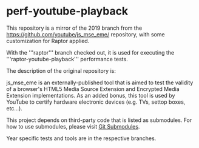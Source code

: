 # perf-youtube-playback

This repository is a mirror of the 2019 branch from the
https://github.com/youtube/js_mse_eme/ repository,
with some customization for Raptor applied.

With the '''raptor''' branch checked out, it is used for 
executing the '''raptor-youtube-playback''' performance tests.

The description of the original repository is:

js_mse_eme is an externally-published tool that is aimed to test the validity
of a browser's HTML5 Media Source Extension and Encrypted Media Extension
implementations. As an added bonus, this tool is used by YouTube to certify
hardware electronic devices (e.g. TVs, settop boxes, etc...).

This project depends on third-party code that is listed as submodules. For
how to use submodules, please visit
[Git Submodules](https://git-scm.com/book/en/v2/Git-Tools-Submodules).

Year specific tests and tools are in the respective branches.
